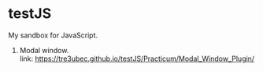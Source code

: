 # testJS
My  sandbox  for JavaScript.

1. Modal window.</br>
link: https://tre3ubec.github.io/testJS/Practicum/Modal_Window_Plugin/
